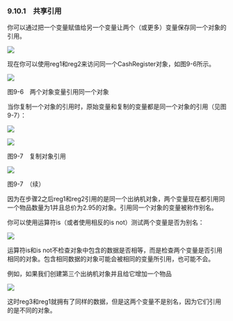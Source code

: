    

### 9.10.1　共享引用

你可以通过把一个变量赋值给另一个变量让两个（或更多）变量保存同一个对象的引用。

![](../Images/image07342.gif)

现在你可以使用reg1和reg2来访问同一个CashRegister对象，如图9-6所示。

![](0-Assets/Epubook/程序员编程语言经典合集（计算机科学丛书5册套装），javapython编程语言含经典教材龙书《编译原理》%20(Bruce%20Eckel%20%20Alfred%20V.%20Aho%20%20Monica%20S.%20Lam%20etc.)%20(Z-Library)/images/image07343.jpeg)

图9-6　两个对象变量引用同一个对象

当你复制一个对象的引用时，原始变量和复制的变量都是同一个对象的引用（见图9-7）：

![](0-Assets/Epubook/程序员编程语言经典合集（计算机科学丛书5册套装），javapython编程语言含经典教材龙书《编译原理》%20(Bruce%20Eckel%20%20Alfred%20V.%20Aho%20%20Monica%20S.%20Lam%20etc.)%20(Z-Library)/images/image07344.jpeg)

![](0-Assets/Epubook/程序员编程语言经典合集（计算机科学丛书5册套装），javapython编程语言含经典教材龙书《编译原理》%20(Bruce%20Eckel%20%20Alfred%20V.%20Aho%20%20Monica%20S.%20Lam%20etc.)%20(Z-Library)/images/image07345.jpeg)

图9-7　复制对象引用

![](0-Assets/Epubook/程序员编程语言经典合集（计算机科学丛书5册套装），javapython编程语言含经典教材龙书《编译原理》%20(Bruce%20Eckel%20%20Alfred%20V.%20Aho%20%20Monica%20S.%20Lam%20etc.)%20(Z-Library)/images/image07346.jpeg)

图9-7　（续）

因为在步骤2之后reg1和reg2引用的是同一个出纳机对象，两个变量现在都引用同一个物品数量为1并且总价为2.95的对象。引用同一个对象的变量被称作别名。

你可以使用运算符is（或者使用相反的is not）测试两个变量是否为别名：

![](../Images/image07347.gif)

运算符is和is not不检查对象中包含的数据是否相等，而是检查两个变量是否引用相同的对象。包含相同数据的对象可能会被相同的变量所引用，也可能不会。

例如，如果我们创建第三个出纳机对象并且给它增加一个物品

![](../Images/image07348.gif)

这时reg3和reg1就拥有了同样的数据，但是这两个变量不是别名，因为它们引用的是不同的对象。